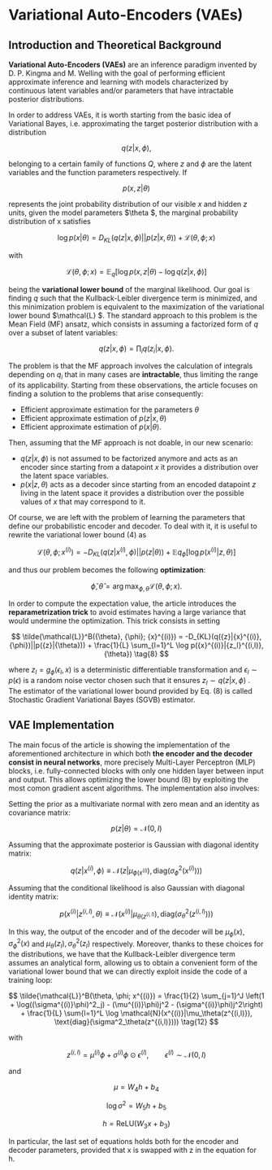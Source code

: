 
# Variational Auto-Encoders (VAEs)


## Introduction and Theoretical Background

**Variational Auto-Encoders (VAEs)** are an inference paradigm invented by D. P. Kingma and M. Welling with the goal of performing efficient approximate inference and learning with models characterized by continuous latent variables and/or parameters that have intractable posterior distributions. 

In order to address VAEs, it is worth starting from the basic idea of Variational Bayes, i.e. approximating the target posterior distribution with a distribution

$$
q({z}|{x},{\phi}), \tag{1}
$$

belonging to a certain family of functions  $Q$, where $z$ and ${\phi}$ are the latent variables and the function parameters respectively. If 

$$
p({x}, {z}|{\theta}) \tag{2}
$$

represents the joint probability distribution of our visible $x$  and hidden $z$ units, given the model parameters $\theta $, the marginal probability distribution of x satisfies

$$
\log p({x}|{\theta}) = D_{KL}(q({z}|{x},{\phi})||p({z}|{x}, {\theta})) + \mathcal{L}({\theta}, {\phi}; {x}) \tag{3}
$$

with 

$$
\mathcal{L}(\theta, \phi; x) = \mathbb{E}_{q} \left[\log p(x, z|\theta) - \log q(z|x,\phi)\right] \tag{4}
$$

being the **variational lower bound** of the marginal likelihood. Our goal is finding $q$ such that the Kullback-Leibler divergence term is minimized, and this minimization problem is equivalent to the maximization of the variational lower bound $\mathcal{L} $. The standard approach to this problem is the Mean Field (MF) ansatz, which consists in assuming a factorized form of  $q$ over a subset of latent variables:

$$
q({z}|{x},{\phi}) = \prod_i q({z_i}|{x},{\phi}). \tag{5}
$$

The problem is that the MF approach involves the calculation of integrals depending on $q_i$ that in many cases are **intractable**, thus limiting the range of its applicability. Starting from these observations, the article focuses on finding a solution to the problems that arise consequently:
- Efficient approximate estimation for the parameters $\theta$
- Efficient approximate estimation of $p(z|x,\theta)$
- Efficient approximate estimation of $p(x| \theta)$.

Then, assuming that the MF approach is not doable, in our new scenario:

- $q(z|x,\phi)$  is not assumed to be factorized anymore and acts as an encoder since starting from a datapoint  $x$  it provides a distribution over the latent space variables.
- $p(x|z,\theta)$  acts as a decoder since starting from an encoded datapoint  $z$  living in the latent space it provides a distribution over the possible values of  $x$  that may correspond to it.

Of course, we are left with the problem of learning the parameters that define our probabilistic encoder and decoder. To deal with it, it is useful to rewrite the variational lower bound (4) as 

$$
\mathcal{L}(\theta, \phi; x^{(i)}) = -D_{KL}(q(z|x^{(i)},\phi)||p(z|\theta)) + \mathbb{E}{q_{\phi}} \left[\log p(x^{(i)}|z, \theta)\right] \tag{6}
$$

and thus our problem becomes the following **optimization**:

$$
\hat{{\phi}}, \hat{{\theta}} = \arg\max_{{\phi}, {\theta}} \mathcal{L}({\theta}, {\phi}; {x}). \tag{7}
$$

In order to compute the expectation value, the article introduces the **reparametrization trick** to avoid estimates having a large variance that would undermine the optimization. This trick consists in setting

$$
\tilde{\mathcal{L}}^B({\theta}, {\phi}; {x}^{(i)}) = -D_{KL}(q({z}|{x}^{(i)},{\phi})||p({z}|{\theta})) + \frac{1}{L} \sum_{l=1}^L \log p({x}^{(i)}|{z_l}^{(i,l)}, {\theta}) \tag{8}
$$

where $z_l = g_{\phi}(\epsilon_l, x)$ is a deterministic differentiable transformation and  $\epsilon_l \sim p(\epsilon)$  is a random noise vector chosen such that it ensures  $z_l \sim q(z|x,\phi)$ . The estimator of the variational lower bound provided by Eq. (8) is called Stochastic Gradient Variational Bayes (SGVB) estimator.


## VAE Implementation
The main focus of the article is showing the implementation of the aforementioned architecture in which both **the encoder and the decoder consist in neural networks**, more precisely Multi-Layer Perceptron (MLP) blocks, i.e. fully-connected blocks with only one hidden layer between input and output. This allows optimizing the lower bound $(8)$ by exploiting the most comon gradient ascent algorithms. The implementation also involves:

Setting the prior as a multivariate normal with zero mean and an identity as covariance matrix:

$$
  p(z | \theta) = \mathcal{N} (0, I \tag{9} ) 
$$
  
Assuming that the approximate posterior is Gaussian with diagonal identity matrix:

$$
   q(z|x^{(i)},\phi) \equiv \mathcal{N}(z|\mu_{\phi(x^{(i)}}), \text{diag}(\sigma^2_\phi(x^{(i)}))) \tag{10}
$$

Assuming that the conditional likelihood is also Gaussian with diagonal identity matrix:

$$
   p(x^{(i)}|z^{(i,l)}, \theta) \equiv \mathcal{N}(x^{(i)}|\mu_{\theta(z^{(i,l)}}), \text{diag}(\sigma^2_\theta(z^{(i,l)}))) \tag{11}
$$




In this way, the output of the encoder and of the decoder will be $\mu_\phi(x), \sigma^2_\phi(x)$  and $\mu_{\theta}(z_l), \sigma^2_{\theta}(z_l)$ respectively. Moreover, thanks to these choices for the distributions, we have that the Kullback-Leibler divergence term assumes an analytical form, allowing us to obtain a convenient form of the variational lower bound that we can directly exploit inside the code of a training loop:

$$
\tilde{\mathcal{L}}^B(\theta, \phi; x^{(i)}) = \frac{1}{2} \sum_{j=1}^J \left(1 + \log((\sigma^{(i)}\phi)^2_j) - (\mu^{(i)}\phi)j^2 - (\sigma^{(i)}\phi)j^2\right) + \frac{1}{L} \sum{l=1}^L \log \mathcal{N}(x^{(i)}|\mu_\theta(z^{(i,l)}), \text{diag}(\sigma^2_\theta(z^{(i,l)}))) \tag{12}
$$

with

$$
z^{(i,l)} = \mu^{(i)}\phi + \sigma^{(i)}\phi \odot \epsilon^{(l)}, \qquad \epsilon^{(l)} \sim \mathcal{N}(0, I)
$$

and



$$
\mu = W_4 h + b_4
$$
	
$$
\log \sigma^2 = W_5 h + b_5
$$


$$
h = \text{ReLU}(W_3 x + b_3)
$$


In particular, the last set of equations holds both for the encoder and decoder parameters, provided that x is swapped with z in the equation for h.

